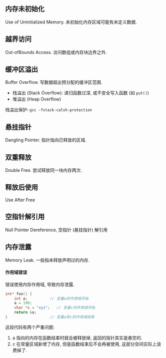 ## 内存未初始化

Use of Uninitialized Memory. 未初始化内存区域可能有未定义数据.

## 越界访问

Out-ofBounds Access. 访问数组或内存块边界之外.

## 缓冲区溢出

Buffer Overflow. 写数据超出预分配的缓冲区范围. 

- 栈溢出 (Stack Overflow): 递归函数过深, 或不安全写入函数 (如 `put()`)
- 堆溢出 (Heap Overflow)

栈溢出保护: `gcc -fstack-calsh-protection`

## 悬挂指针

Dangling Pointer. 指针指向已释放的区域.

## 双重释放

Double Free. 尝试释放同一块内存两次.

## 释放后使用 

Use After Free

## 空指针解引用

Null Pointer Dereference, 空指针 (悬挂指针) 解引用

## 内存泄露

Memory Leak. 一般指未释放声明过的内存.

#### 作用域错误

错误使用内存作用域, 导致内存泄露.  

```c
int* foo() {
    int a;          // 变量a的作用域开始
    a = 100;
    char *c = "xyz";   // 变量c的作用域开始
    return &a;
}                   // 变量a和c的作用域结束
```

这段代码有两个严重问题: 

1. a 指向的内存在函数结束时就会被释放掉, 返回的指针其实是悬空的. 
2. c 在常量区域新增了内存, 但是函数结束后不会再被使用, 这部分空间实际上浪费掉了. 
